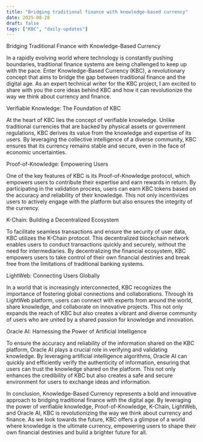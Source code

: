 ```yaml
---
title: "Bridging traditional finance with knowledge‑based currency"
date: 2025-08-28
draft: false
tags: ["KBC", "daily-updates"]
---
```


Bridging Traditional Finance with Knowledge-Based Currency

In a rapidly evolving world where technology is constantly pushing boundaries, traditional finance systems are being challenged to keep up with the pace. Enter Knowledge-Based Currency (KBC), a revolutionary concept that aims to bridge the gap between traditional finance and the digital age. As an expert technical writer for the KBC project, I am excited to share with you the core ideas behind KBC and how it can revolutionize the way we think about currency and finance.

Verifiable Knowledge: The Foundation of KBC

At the heart of KBC lies the concept of verifiable knowledge. Unlike traditional currencies that are backed by physical assets or government regulations, KBC derives its value from the knowledge and expertise of its users. By leveraging the collective intelligence of a diverse community, KBC ensures that its currency remains stable and secure, even in the face of economic uncertainties.

Proof-of-Knowledge: Empowering Users

One of the key features of KBC is its Proof-of-Knowledge protocol, which empowers users to contribute their expertise and earn rewards in return. By participating in the validation process, users can earn KBC tokens based on the accuracy and reliability of their knowledge. This not only incentivizes users to actively engage with the platform but also ensures the integrity of the currency.

K-Chain: Building a Decentralized Ecosystem

To facilitate seamless transactions and ensure the security of user data, KBC utilizes the K-Chain protocol. This decentralized blockchain network enables users to conduct transactions quickly and securely, without the need for intermediaries. By decentralizing the financial ecosystem, KBC empowers users to take control of their own financial destinies and break free from the limitations of traditional banking systems.

LightWeb: Connecting Users Globally

In a world that is increasingly interconnected, KBC recognizes the importance of fostering global connections and collaborations. Through its LightWeb platform, users can connect with experts from around the world, share knowledge, and collaborate on innovative projects. This not only expands the reach of KBC but also creates a vibrant and diverse community of users who are united by a shared passion for knowledge and innovation.

Oracle AI: Harnessing the Power of Artificial Intelligence

To ensure the accuracy and reliability of the information shared on the KBC platform, Oracle AI plays a crucial role in verifying and validating knowledge. By leveraging artificial intelligence algorithms, Oracle AI can quickly and efficiently verify the authenticity of information, ensuring that users can trust the knowledge shared on the platform. This not only enhances the credibility of KBC but also creates a safe and secure environment for users to exchange ideas and information.

In conclusion, Knowledge-Based Currency represents a bold and innovative approach to bridging traditional finance with the digital age. By leveraging the power of verifiable knowledge, Proof-of-Knowledge, K-Chain, LightWeb, and Oracle AI, KBC is revolutionizing the way we think about currency and finance. As we look towards the future, KBC offers a glimpse of a world where knowledge is the ultimate currency, empowering users to shape their own financial destinies and build a brighter future for all.
